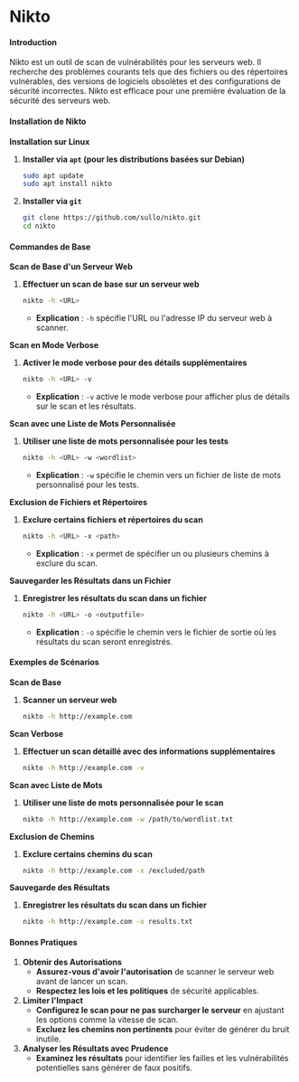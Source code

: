 # Nikto

#### Introduction

Nikto est un outil de scan de vulnérabilités pour les serveurs web. Il recherche des problèmes courants tels que des fichiers ou des répertoires vulnérables, des versions de logiciels obsolètes et des configurations de sécurité incorrectes. Nikto est efficace pour une première évaluation de la sécurité des serveurs web.

#### Installation de Nikto

**Installation sur Linux**

1.  **Installer via `apt` (pour les distributions basées sur Debian)**

    ```bash
    sudo apt update
    sudo apt install nikto
    ```
2.  **Installer via `git`**

    ```bash
    git clone https://github.com/sullo/nikto.git
    cd nikto
    ```

#### Commandes de Base

**Scan de Base d'un Serveur Web**

1.  **Effectuer un scan de base sur un serveur web**

    ```bash
    nikto -h <URL>
    ```

    * **Explication** : `-h` spécifie l'URL ou l'adresse IP du serveur web à scanner.



**Scan en Mode Verbose**

1.  **Activer le mode verbose pour des détails supplémentaires**

    ```bash
    nikto -h <URL> -v
    ```

    * **Explication** : `-v` active le mode verbose pour afficher plus de détails sur le scan et les résultats.



**Scan avec une Liste de Mots Personnalisée**

1.  **Utiliser une liste de mots personnalisée pour les tests**

    ```bash
    nikto -h <URL> -w <wordlist>
    ```

    * **Explication** : `-w` spécifie le chemin vers un fichier de liste de mots personnalisé pour les tests.



**Exclusion de Fichiers et Répertoires**

1.  **Exclure certains fichiers et répertoires du scan**

    ```bash
    nikto -h <URL> -x <path>
    ```

    * **Explication** : `-x` permet de spécifier un ou plusieurs chemins à exclure du scan.



**Sauvegarder les Résultats dans un Fichier**

1.  **Enregistrer les résultats du scan dans un fichier**

    ```bash
    nikto -h <URL> -o <outputfile>
    ```

    * **Explication** : `-o` spécifie le chemin vers le fichier de sortie où les résultats du scan seront enregistrés.



#### Exemples de Scénarios

**Scan de Base**

1.  **Scanner un serveur web**

    ```bash
    nikto -h http://example.com
    ```

**Scan Verbose**

1.  **Effectuer un scan détaillé avec des informations supplémentaires**

    ```bash
    nikto -h http://example.com -v
    ```

**Scan avec Liste de Mots**

1.  **Utiliser une liste de mots personnalisée pour le scan**

    ```bash
    nikto -h http://example.com -w /path/to/wordlist.txt
    ```

**Exclusion de Chemins**

1.  **Exclure certains chemins du scan**

    ```bash
    nikto -h http://example.com -x /excluded/path
    ```

**Sauvegarde des Résultats**

1.  **Enregistrer les résultats du scan dans un fichier**

    ```bash
    nikto -h http://example.com -o results.txt
    ```

#### Bonnes Pratiques

1. **Obtenir des Autorisations**
   * **Assurez-vous d'avoir l'autorisation** de scanner le serveur web avant de lancer un scan.
   * **Respectez les lois et les politiques** de sécurité applicables.
2. **Limiter l'Impact**
   * **Configurez le scan pour ne pas surcharger le serveur** en ajustant les options comme la vitesse de scan.
   * **Excluez les chemins non pertinents** pour éviter de générer du bruit inutile.
3. **Analyser les Résultats avec Prudence**
   * **Examinez les résultats** pour identifier les failles et les vulnérabilités potentielles sans générer de faux positifs.
